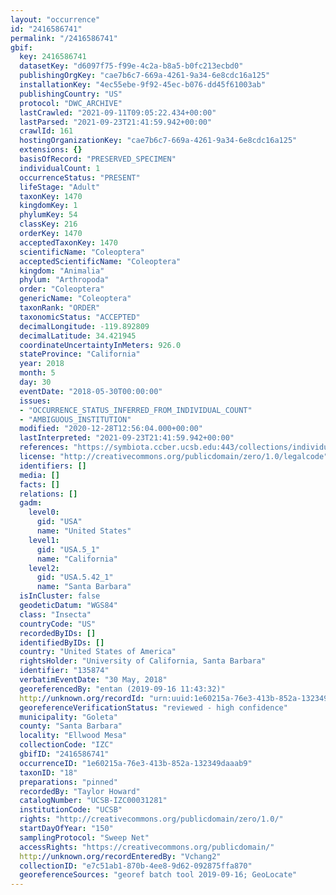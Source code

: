 ```yaml
---
layout: "occurrence"
id: "2416586741"
permalink: "/2416586741"
gbif:
  key: 2416586741
  datasetKey: "d6097f75-f99e-4c2a-b8a5-b0fc213ecbd0"
  publishingOrgKey: "cae7b6c7-669a-4261-9a34-6e8cdc16a125"
  installationKey: "4ec55ebe-9f92-45ec-b076-dd45f61003ab"
  publishingCountry: "US"
  protocol: "DWC_ARCHIVE"
  lastCrawled: "2021-09-11T09:05:22.434+00:00"
  lastParsed: "2021-09-23T21:41:59.942+00:00"
  crawlId: 161
  hostingOrganizationKey: "cae7b6c7-669a-4261-9a34-6e8cdc16a125"
  extensions: {}
  basisOfRecord: "PRESERVED_SPECIMEN"
  individualCount: 1
  occurrenceStatus: "PRESENT"
  lifeStage: "Adult"
  taxonKey: 1470
  kingdomKey: 1
  phylumKey: 54
  classKey: 216
  orderKey: 1470
  acceptedTaxonKey: 1470
  scientificName: "Coleoptera"
  acceptedScientificName: "Coleoptera"
  kingdom: "Animalia"
  phylum: "Arthropoda"
  order: "Coleoptera"
  genericName: "Coleoptera"
  taxonRank: "ORDER"
  taxonomicStatus: "ACCEPTED"
  decimalLongitude: -119.892809
  decimalLatitude: 34.421945
  coordinateUncertaintyInMeters: 926.0
  stateProvince: "California"
  year: 2018
  month: 5
  day: 30
  eventDate: "2018-05-30T00:00:00"
  issues:
  - "OCCURRENCE_STATUS_INFERRED_FROM_INDIVIDUAL_COUNT"
  - "AMBIGUOUS_INSTITUTION"
  modified: "2020-12-28T12:56:04.000+00:00"
  lastInterpreted: "2021-09-23T21:41:59.942+00:00"
  references: "https://symbiota.ccber.ucsb.edu:443/collections/individual/index.php?occid=135874"
  license: "http://creativecommons.org/publicdomain/zero/1.0/legalcode"
  identifiers: []
  media: []
  facts: []
  relations: []
  gadm:
    level0:
      gid: "USA"
      name: "United States"
    level1:
      gid: "USA.5_1"
      name: "California"
    level2:
      gid: "USA.5.42_1"
      name: "Santa Barbara"
  isInCluster: false
  geodeticDatum: "WGS84"
  class: "Insecta"
  countryCode: "US"
  recordedByIDs: []
  identifiedByIDs: []
  country: "United States of America"
  rightsHolder: "University of California, Santa Barbara"
  identifier: "135874"
  verbatimEventDate: "30 May, 2018"
  georeferencedBy: "entan (2019-09-16 11:43:32)"
  http://unknown.org/recordId: "urn:uuid:1e60215a-76e3-413b-852a-132349daaab9"
  georeferenceVerificationStatus: "reviewed - high confidence"
  municipality: "Goleta"
  county: "Santa Barbara"
  locality: "Ellwood Mesa"
  collectionCode: "IZC"
  gbifID: "2416586741"
  occurrenceID: "1e60215a-76e3-413b-852a-132349daaab9"
  taxonID: "18"
  preparations: "pinned"
  recordedBy: "Taylor Howard"
  catalogNumber: "UCSB-IZC00031281"
  institutionCode: "UCSB"
  rights: "http://creativecommons.org/publicdomain/zero/1.0/"
  startDayOfYear: "150"
  samplingProtocol: "Sweep Net"
  accessRights: "https://creativecommons.org/publicdomain/"
  http://unknown.org/recordEnteredBy: "Vchang2"
  collectionID: "e7c51ab1-870b-4ee8-9d62-092875ffa870"
  georeferenceSources: "georef batch tool 2019-09-16; GeoLocate"
---
```

